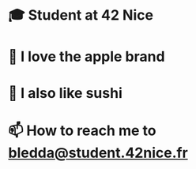 # 🎓 Student at 42 Nice
# 🍎 I love the apple brand
# 🍣 I also like sushi
# 📫 How to reach me to bledda@student.42nice.fr
